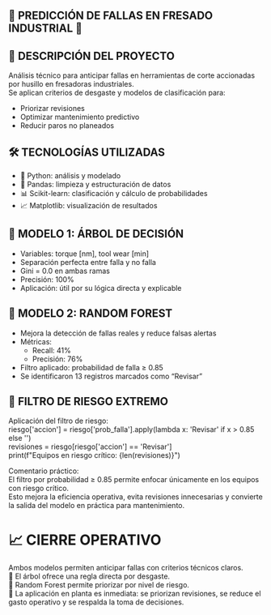
## 🔧 PREDICCIÓN DE FALLAS EN FRESADO INDUSTRIAL 🔧

## 📝 DESCRIPCIÓN DEL PROYECTO
Análisis técnico para anticipar fallas en herramientas de corte accionadas por husillo en fresadoras industriales.  
Se aplican criterios de desgaste y modelos de clasificación para:  
- Priorizar revisiones  
- Optimizar mantenimiento predictivo  
- Reducir paros no planeados

## 🛠️ TECNOLOGÍAS UTILIZADAS
- 🐍 Python: análisis y modelado  
- 🧹 Pandas: limpieza y estructuración de datos  
- 📊 Scikit-learn: clasificación y cálculo de probabilidades  
- 📈 Matplotlib: visualización de resultados

## 🌳 MODELO 1: ÁRBOL DE DECISIÓN
- Variables: torque [nm], tool wear [min]  
- Separación perfecta entre falla y no falla  
- Gini = 0.0 en ambas ramas  
- Precisión: 100%  
- Aplicación: útil por su lógica directa y explicable

## 🌲 MODELO 2: RANDOM FOREST
- Mejora la detección de fallas reales y reduce falsas alertas  
- Métricas:  
  - Recall: 41%  
  - Precisión: 76%  
- Filtro aplicado: probabilidad de falla ≥ 0.85  
- Se identificaron 13 registros marcados como “Revisar”

## 🚨 FILTRO DE RIESGO EXTREMO
Aplicación del filtro de riesgo:  
riesgo['accion'] = riesgo['prob_falla'].apply(lambda x: 'Revisar' if x > 0.85 else '')  
revisiones = riesgo[riesgo['accion'] == 'Revisar']  
print(f"Equipos en riesgo crítico: {len(revisiones)}")

Comentario práctico:  
El filtro por probabilidad ≥ 0.85 permite enfocar únicamente en los equipos con riesgo crítico.  
Esto mejora la eficiencia operativa, evita revisiones innecesarias y convierte la salida del modelo en práctica para mantenimiento.

# 📈 CIERRE OPERATIVO
Ambos modelos permiten anticipar fallas con criterios técnicos claros.  
🌿 El árbol ofrece una regla directa por desgaste.  
🌲 Random Forest permite priorizar por nivel de riesgo.  
🔧 La aplicación en planta es inmediata: se priorizan revisiones, se reduce el gasto operativo y     se respalda la toma de decisiones.
